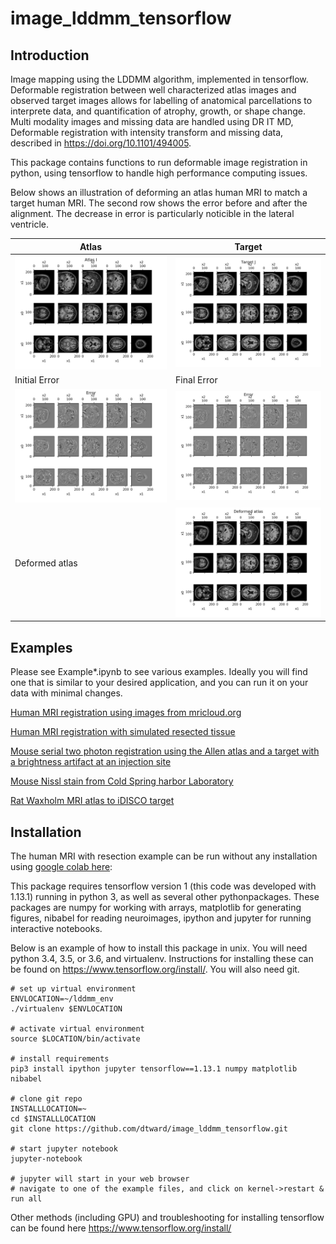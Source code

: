 # image_lddmm_tensorflow
## Introduction
Image mapping using the LDDMM algorithm, implemented in tensorflow.  Deformable registration between well characterized atlas images and observed target images allows for labelling of anatomical parcellations to interprete data, and quantification of atrophy, growth, or shape change.  Multi modality images and missing data are handled using DR IT MD, Deformable registration with intensity transform and missing data, described in https://doi.org/10.1101/494005.


This package contains functions to run deformable image registration in python, using tensorflow to handle high performance computing issues.

Below shows an illustration of deforming an atlas human MRI to match a target human MRI.  The second row shows the error before and after the alignment.  The decrease in error is particularly noticible in the lateral ventricle.

|Atlas|Target |
|---|---|
|<img src="human_mri_example_atlas.png" alt="Human MRI atlas" width="400"/>  |  <img src="human_mri_example_target.png" alt="Human MRI target" width="400"/>|
|Initial Error|Final Error|
|<img src="human_mri_example_error_start.png" alt="Human MRI atlas" width="400"/>  |  <img src="human_mri_example_error_end.png" alt="Human MRI target" width="400"/>|
|Deformed atlas |  <img src="human_mri_example_deformed_atlas.png" alt="Human MRI target" width="400"/>|




## Examples
Please see Example*.ipynb to see various examples.  Ideally you will find one that is similar to your desired application, and you can run it on your data with minimal changes.

[Human MRI registration using images from mricloud.org](https://github.com/dtward/image_lddmm_tensorflow/blob/master/Example_Human_MRI.ipynb)

[Human MRI registration with simulated resected tissue](https://github.com/dtward/image_lddmm_tensorflow/blob/master/Example_Human_MRI_Resection.ipynb)

[Mouse serial two photon registration using the Allen atlas and a target with a brightness artifact at an injection site](https://github.com/dtward/image_lddmm_tensorflow/blob/master/Example_Mouse_Allen_to_Fluoro.ipynb)

[Mouse Nissl stain from Cold Spring harbor Laboratory](https://github.com/dtward/image_lddmm_tensorflow/blob/master/Example_Mouse_Nissl.ipynb)

[Rat Waxholm MRI atlas to iDISCO target](https://github.com/dtward/image_lddmm_tensorflow/blob/master/Example_iDISCO_rat_waxholm.ipynb)

## Installation

The human MRI with resection example can be run without any installation using [google colab here](https://colab.research.google.com/drive/1vFkEqwJJLnoRp0nTMUwHXI0MkN8FkTjE): 

This package requires tensorflow version 1 (this code was developed with 1.13.1) running in python 3, as well as several other pythonpackages.  These packages are numpy for working with arrays, matplotlib for generating figures, nibabel for reading neuroimages, ipython and jupyter for running interactive notebooks.

Below is an example of how to install this package in unix.  You will need python 3.4, 3.5, or 3.6, and virtualenv.  Instructions for installing these can be found on https://www.tensorflow.org/install/.  You will also need git.


```
# set up virtual environment
ENVLOCATION=~/lddmm_env
./virtualenv $ENVLOCATION

# activate virtual environment
source $LOCATION/bin/activate

# install requirements
pip3 install ipython jupyter tensorflow==1.13.1 numpy matplotlib nibabel

# clone git repo
INSTALLLOCATION=~
cd $INSTALLLOCATION
git clone https://github.com/dtward/image_lddmm_tensorflow.git

# start jupyter notebook
jupyter-notebook

# jupyter will start in your web browser
# navigate to one of the example files, and click on kernel->restart & run all

```

Other methods (including GPU) and troubleshooting for installing tensorflow can be found here https://www.tensorflow.org/install/


